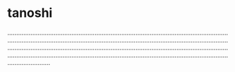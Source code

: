 # tanoshi
........................................................................................................................................................................................................................................................................................................................................................................................................................................................................................................................................